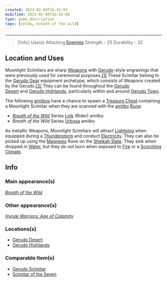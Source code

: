 ```yaml
---
created: 2023-02-04T16:42:03
modified: 2023-02-04T16:42:08
type: game_description
tags: [zelda, breath of the wild]
---
```

___

> [!info] Use(s)
Attacking [Enemies](https://zelda.fandom.com/wiki/Enemy "Enemy")
Strength - 25
Durability - 32

## Location and Uses
Moonlight Scimitars are sharp [Weapons](https://zelda.fandom.com/wiki/Weapon#Breath_of_the_Wild "Weapon") with [Gerudo](https://zelda.fandom.com/wiki/Gerudo#Breath_of_the_Wild "Gerudo")-style engravings that were previously used for ceremonial purposes.[[1]](https://zelda.fandom.com/wiki/Moonlight_Scimitar?so=search#cite_note-Inventory-1) These Scimitar belong to the [Gerudo Gear](https://zelda.fandom.com/wiki/Gerudo_Gear#Breath_of_the_Wild "Gerudo Gear") equipment archetype, which consists of Weapons created by the Gerudo.[[3]](https://zelda.fandom.com/wiki/Moonlight_Scimitar?so=search#cite_note-3) They can be found throughout the [Gerudo Desert](https://zelda.fandom.com/wiki/Gerudo_Desert#Breath_of_the_Wild "Gerudo Desert") and [Gerudo Highlands](https://zelda.fandom.com/wiki/Gerudo_Highlands#Breath_of_the_Wild "Gerudo Highlands"), particularly within and around [Gerudo Town](https://zelda.fandom.com/wiki/Gerudo_Town#Breath_of_the_Wild "Gerudo Town").

The following [amiibos](https://zelda.fandom.com/wiki/Amiibo "Amiibo") have a chance to spawn a [Treasure Chest](https://zelda.fandom.com/wiki/Treasure_Chest#Breath_of_the_Wild "Treasure Chest") containing a Moonlight Scimitar when they are scanned with the [amiibo](https://zelda.fandom.com/wiki/Amiibo_(Rune)#Breath_of_the_Wild "Amiibo (Rune)") [Rune](https://zelda.fandom.com/wiki/Rune#Breath_of_the_Wild "Rune"):

-   _[Breath of the Wild](https://zelda.fandom.com/wiki/The_Legend_of_Zelda:_Breath_of_the_Wild "The Legend of Zelda: Breath of the Wild")_ Series [Link](https://zelda.fandom.com/wiki/Link#Breath_of_the_Wild "Link") (Rider) amiibo
-   _Breath of the Wild_ Series [Urbosa](https://zelda.fandom.com/wiki/Urbosa#Breath_of_the_Wild "Urbosa") amiibo

As metallic Weapons, Moonlight Scimitars will attract [Lightning](https://zelda.fandom.com/wiki/Lightning#Breath_of_the_Wild "Lightning") when equipped during a [Thunderstorm](https://zelda.fandom.com/wiki/Thunderstorm#Breath_of_the_Wild "Thunderstorm") and conduct [Electricity](https://zelda.fandom.com/wiki/Electricity#Breath_of_the_Wild "Electricity"). They can also be picked up using the [Magnesis](https://zelda.fandom.com/wiki/Magnesis#Breath_of_the_Wild "Magnesis") Rune on the [Sheikah Slate](https://zelda.fandom.com/wiki/Sheikah_Slate#Breath_of_the_Wild "Sheikah Slate"). They sink when dropped in [Water](https://zelda.fandom.com/wiki/Water_(Terrain)#Breath_of_the_Wild "Water (Terrain)"), but they do not burn when exposed to [Fire](https://zelda.fandom.com/wiki/Fire#Breath_of_the_Wild "Fire") or a [Scorching Climate](https://zelda.fandom.com/wiki/Scorching_Climate#Breath_of_the_Wild "Scorching Climate").

## Info
### Main appearance(s)
_[Breath of the Wild](https://zelda.fandom.com/wiki/The_Legend_of_Zelda:_Breath_of_the_Wild "The Legend of Zelda: Breath of the Wild")_

### Other appearance(s)
_[Hyrule Warriors: Age of Calamity](https://zelda.fandom.com/wiki/Hyrule_Warriors:_Age_of_Calamity "Hyrule Warriors: Age of Calamity")_

### Locations(s)
-   [Gerudo Desert](https://zelda.fandom.com/wiki/Gerudo_Desert#Breath_of_the_Wild "Gerudo Desert")
-   [Gerudo Highlands](https://zelda.fandom.com/wiki/Gerudo_Highlands#Breath_of_the_Wild "Gerudo Highlands")

### Comparable Item(s)
-   [Gerudo Scimitar](https://zelda.fandom.com/wiki/Gerudo_Scimitar "Gerudo Scimitar")
-   [Scimitar of the Seven](https://zelda.fandom.com/wiki/Scimitar_of_the_Seven "Scimitar of the Seven")